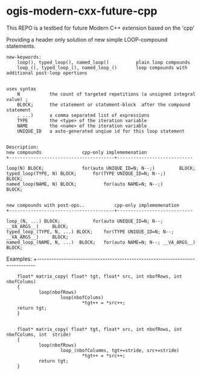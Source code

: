 # ogis-modern-cxx-future-cpp
This REPO is a testbed for future Modern C++ extension based on the 'cpp'


Providing a header only solution of new simple LOOP-compound statements.

	new-keywords: 
		loop(), typed_loop(), named_loop()          plain loop compounds
		loop_(), typed_loop_(), named_loop_()       loop compounds with additional post-loop opertions
	

	uses syntax
		N    		the count of targeted repetitions (a unsigned integral value) ;
		BLOCK;		the statement or statement-block  after the compound statement
		, ...) 		a comma separated list of expressions  
		TYPE		the <type> of the iteration variable
		NAME		the <name> of the iteration variable
		UNIQUE_ID	a auto-generated unqiue id for this loop statement 			
		
	
	Description:
	new compounds				cpp-only implememenation
	+---------------------------------------+----------------------------
	
	loop(N) BLOCK;				for(auto UNIQUE_ID=N; N--;)			BLOCK;						
	typed_loop(TYPE, N) BLOCK;		for(TYPE UNIQUE_ID=N; N--;)			BLOCK;						
	named_loop(NAME, N) BLOCK;  		for(auto NAME=N; N--;)				BLOCK;						
							
							
	new compounds with post-ops..	    	cpp-only implememenation							
	+---------------------------------------+----------------------------
	
	loop_(N, ...) BLOCK;			for(auto UNIQUE_ID=N; N--; __VA_ARGS__)		BLOCK;						
	typed_loop_(TYPE, N, ...) BLOCK;	for(TYPE UNIQUE_ID=N; N--; __VA_ARGS__)		BLOCK;						
	named_loop_(NAME, N, ...)  BLOCK;	for(auto NAME=N; N--; __VA_ARGS__)  		BLOCK;


Examples:
	+-----------------------------------------------------------------------------
	
        float* matrix_copy( float* tgt, float* src, int nbofRows, int nbofColums)
        {
                loop(nbofRows)
                        loop(nbofColums)
            	                *tgt++ = *src++;
		return tgt;
        }

   
        float* matrix_copy( float* tgt, float* src, int nbofRows, int nbofColums, int  stride)
        {
                loop(nbofRows)
                        loop_(nbofColumms, tgt+=stride, src+=stride)
                             	*tgt++ = *src++;
                return tgt;
        }
	
							
